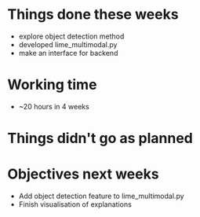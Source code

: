 # Things done these weeks

 - explore object detection method
 - developed lime_multimodal.py
 - make an interface for backend

# Working time

 - ~20 hours in 4 weeks

# Things didn't go as planned

# Objectives next weeks

 - Add object detection feature to lime_multimodal.py
 - Finish visualisation of explanations
